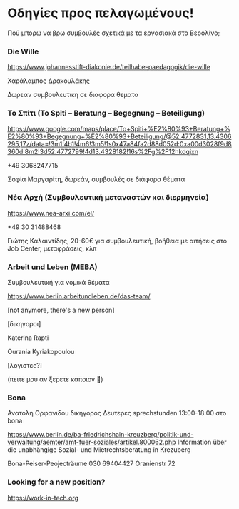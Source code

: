 # Οδηγίες προς πελαγωμένους!
 
Πού μπορώ να βρω συμβουλές σχετικά με τα εργασιακά στο Βερολίνο;

### Die Wille

https://www.johannesstift-diakonie.de/teilhabe-paedagogik/die-wille

Χαράλαμπος Δρακουλάκης

Δωρεαν συμβουλευτικη σε διαφορα θεματα

### Το Σπίτι (To Spiti – Beratung – Begegnung – Beteiligung)

https://www.google.com/maps/place/To+Spiti+%E2%80%93+Beratung+%E2%80%93+Begegnung+%E2%80%93+Beteiligung/@52.4772831,13.4306295,17z/data=!3m1!4b1!4m6!3m5!1s0x47a84fa2d88d052d:0xa00d3028f9d8360d!8m2!3d52.4772799!4d13.4328182!16s%2Fg%2F12hkdqjxn

+49 3068247715

Σοφία Μαργαρίτη, δωρεάν, συμβουλές σε διάφορα θέματα

### Νέα Αρχή (Συμβουλευτική μεταναστών και διερμηνεία)

https://www.nea-arxi.com/el/

+49 30 31488468

Γιώτης Καλαιντίδης, 20-60€ για συμβουλευτική, βοήθεια με αιτήσεις στο Job Center, μεταφράσεις, κλπ

### Arbeit und Leben (MEBA) 

Συμβουλευτική για νομικά θέματα 

https://www.berlin.arbeitundleben.de/das-team/ 

[not anymore, there's a new person]

[δικηγοροι]

Katerina Rapti 

Ourania Kyriakopoulou

[λογιστες?]

(πειτε μου αν ξερετε καποιον 🙏)

### Bona
Ανατολη Ορφανιδου δικηγορος
Δευτερες sprechstunden 13:00-18:00 στο bona

https://www.berlin.de/ba-friedrichshain-kreuzberg/politik-und-verwaltung/aemter/amt-fuer-soziales/artikel.800062.php
Information über die unabhängige Sozial- und Mietrechtsberatung in Krezuberg

Bona-Peiser-Peojecträume
030 69404427
Oranienstr 72

### Looking for a new position?

https://work-in-tech.org

